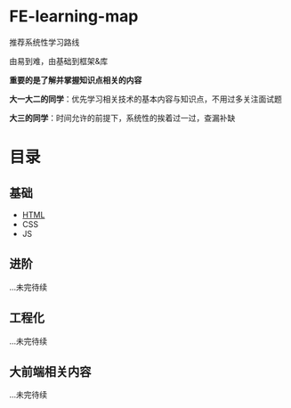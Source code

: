 # FE-learning-map
推荐系统性学习路线

由易到难，由基础到框架&库

**重要的是了解并掌握知识点相关的内容**

**大一大二的同学**：优先学习相关技术的基本内容与知识点，不用过多关注面试题

**大三的同学**：时间允许的前提下，系统性的挨着过一过，查漏补缺

# 目录
## 基础
* [HTML](HTML.md)
* CSS
* JS

## 进阶
...未完待续

## 工程化
...未完待续

## 大前端相关内容
...未完待续